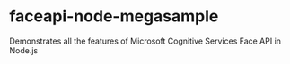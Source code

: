 # faceapi-node-megasample
Demonstrates all the features of Microsoft Cognitive Services Face API in Node.js
